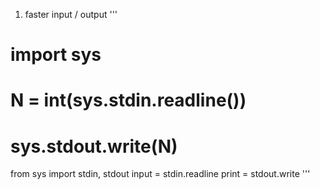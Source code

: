 1. faster input / output
'''
# import sys
# N = int(sys.stdin.readline())
# sys.stdout.write(N)

from sys import stdin, stdout
input = stdin.readline
print = stdout.write
'''

